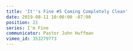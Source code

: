 ```yaml
---
title: 'It''s Fine #5 Coming Completely Clean'
date: 2019-08-11 10:00:00 -07:00
position: 21
series: I'm Fine
communicator: Pastor John Huffman
vimeo_id: 353279773
---
```


